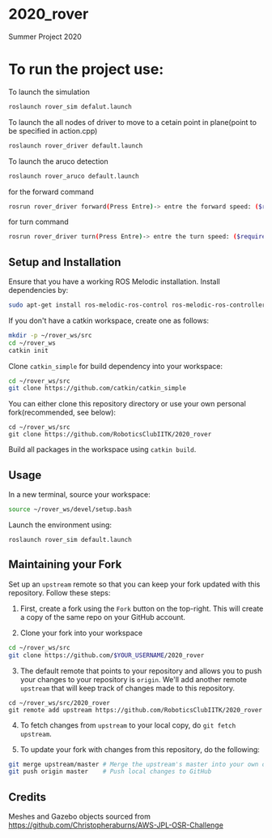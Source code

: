 # 2020_rover
Summer Project 2020
# To run the project use:

To launch the simulation
  ```bash
  roslaunch rover_sim defalut.launch
  ```

To launch the all nodes of driver to move to a cetain point in plane(point to be specified in action.cpp)
  ```bash
  roslaunch rover_driver default.launch
  ```
To launch the aruco detection
   ```bash
   roslaunch rover_aruco default.launch
   ```
for the forward command
  ```bash
  rosrun rover_driver forward(Press Entre)-> entre the forward speed: ($required speed)
  ```
for turn command
  ```bash
  rosrun rover_driver turn(Press Entre)-> entre the turn speed: ($required speed)
  ```

## Setup and Installation

Ensure that you have a working ROS Melodic installation.
Install dependencies by:
```bash
sudo apt-get install ros-melodic-ros-control ros-melodic-ros-controllers
```

If you don't have a catkin workspace, create one as follows:
```bash
mkdir -p ~/rover_ws/src
cd ~/rover_ws
catkin init
```
Clone `catkin_simple` for build dependency into your workspace:
```bash
cd ~/rover_ws/src
git clone https://github.com/catkin/catkin_simple
```

You can either clone this repository directory or use your own personal fork(recommended, see below):
```
cd ~/rover_ws/src
git clone https://github.com/RoboticsClubIITK/2020_rover
```

Build all packages in the workspace using `catkin build`.

## Usage

In a new terminal, source your workspace:
```bash
source ~/rover_ws/devel/setup.bash
```

Launch the environment using:
```
roslaunch rover_sim default.launch
```

## Maintaining your Fork

Set up an `upstream` remote so that you can keep your fork updated with this repository. Follow these steps:
1. First, create a fork using the `Fork` button on the top-right. This will create a copy of the same repo on your GitHub account.

2. Clone your fork into your workspace
```bash
cd ~/rover_ws/src
git clone https://github.com/$YOUR_USERNAME/2020_rover
```
3. The default remote that points to your repository and allows you to push your changes to your repository is `origin`. We'll add another remote `upstream` that will keep track of changes made to this repository.
```
cd ~/rover_ws/src/2020_rover
git remote add upstream https://github.com/RoboticsClubIITK/2020_rover
```

4. To fetch changes from `upstream` to your local copy, do `git fetch upstream`.

5. To update your fork with changes from this repository, do the following:
```bash
git merge upstream/master # Merge the upstream's master into your own origin/master
git push origin master    # Push local changes to GitHub
```


## Credits

Meshes and Gazebo objects sourced from https://github.com/Christopheraburns/AWS-JPL-OSR-Challenge
